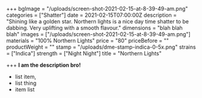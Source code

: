 +++
bgImage = "/uploads/screen-shot-2021-02-15-at-8-39-49-am.png"
categories = ["Shatter"]
date = 2021-02-15T07:00:00Z
description = "Shining like a golden star. Northern lights is a nice day time shatter to be dabbing. Very uplifting with a smooth flavour."
dimensions = "blah blah blah"
images = ["/uploads/screen-shot-2021-02-15-at-8-39-49-am.png"]
materials = "100% Northern Lights"
price = "80"
priceBefore = ""
productWeight = ""
stamp = "/uploads/dme-stamp-indica-0-5x.png"
strains = ["Indica"]
strength = ["Night Night"]
title = "Northern Lights"

+++
**I am the description bro!**

* list item,
* list thing
* item list